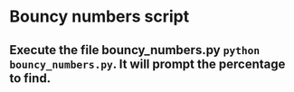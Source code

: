 # Bouncy numbers script

## Execute the file bouncy_numbers.py `python bouncy_numbers.py`. It will prompt the percentage to find.
